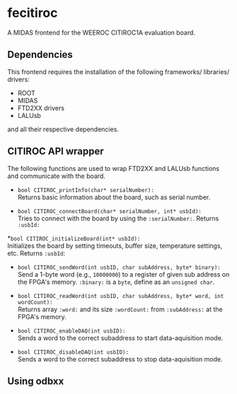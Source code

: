 # fecitiroc
A MIDAS frontend for the WEEROC CITIROC1A evaluation board.

## Dependencies

This frontend requires the installation of the following frameworks/ libraries/ drivers:

* ROOT
* MIDAS
* FTD2XX drivers
* LALUsb

and all their respective dependencies. 

## CITIROC API wrapper

The following functions are used to wrap FTD2XX and LALUsb functions 
and communicate with the board. 


* `bool CITIROC_printInfo(char* serialNumber):`\
Returns basic information about the board, 
such as serial number.


* `bool CITIROC_connectBoard(char* serialNumber, int* usbId):`\
Tries to connect with the board by using the `:serialNumber:`.
Returns `:usbId:`


*`bool CITIROC_initializeBoard(int* usbId):`\
Initializes the board 
by setting timeouts, buffer size, temperature settings, etc.
Returns `:usbId`:

* `bool CITIROC_sendWord(int usbID, char subAddress, byte* binary):`\
Send a 1-byte word (e.g., `10000000`) to a register of given sub address on the FPGA's memory.
`:binary:` is a `byte`, define as an `unsigned char`.


* `bool CITIROC_readWord(int usbID, char subAddress, byte* word, int wordCount):`\
Returns array `:word:` and its size `:wordCount:` from `:subAddress:` at the FPGA's memory. 


* `bool CITIROC_enableDAQ(int usbID):`\
Sends a word to the correct subaddress to start data-aquisition mode.


* `bool CITIROC_disableDAQ(int usbID):`\
Sends a word to the correct subaddress to stop data-aquisition mode.


## Using odbxx